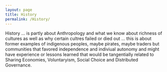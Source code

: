 ```yaml
---
layout: page
title: History
permalink: /History/
---
```



History ... is partly about Anthropology and what we know about richness of cultures as well as why certain cultres failed or died out ... this is about former examples of indigenous peoples, maybe pirates, maybe traders but communities that favored independence and indiviual autonomy and might have experience or lessons learned that would be tangentially related to Sharing Economies, Voluntaryism, Social Choice and Distributed Governance.